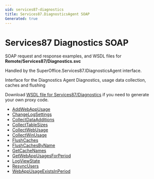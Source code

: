 ```yaml
---
uid: services87-diagnostics
title: Services87.DiagnosticsAgent SOAP
Generated: true
---
```


# Services87 Diagnostics SOAP

SOAP request and response examples, and WSDL files for **Remote/Services87/Diagnostics.svc**

Handled by the <see cref="T:SuperOffice.Services87.IDiagnosticsAgent">SuperOffice.Services87.IDiagnosticsAgent</see> interface.

Interface for the Diagnostics Agent
Diagnostics, usage data collection, caches and flushing

Download [WSDL file for Services87/Diagnostics](../Services87-Diagnostics.md) if you need to generate your own proxy code.

* [AddWebAppUsage](AddWebAppUsage.md)
* [ChangeLogSettings](ChangeLogSettings.md)
* [CollectDataAdditions](CollectDataAdditions.md)
* [CollectTableSizes](CollectTableSizes.md)
* [CollectWebUsage](CollectWebUsage.md)
* [CollectWinUsage](CollectWinUsage.md)
* [FlushCaches](FlushCaches.md)
* [FlushCachesByName](FlushCachesByName.md)
* [GetCacheNames](GetCacheNames.md)
* [GetWebAppUsagesForPeriod](GetWebAppUsagesForPeriod.md)
* [LogViewState](LogViewState.md)
* [ResyncUsers](ResyncUsers.md)
* [WebAppUsageExistsInPeriod](WebAppUsageExistsInPeriod.md)
